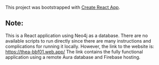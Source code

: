 This project was bootstrapped with [Create React App](https://github.com/facebook/create-react-app).

## Note:

This is a React application using Neo4j as a database. There are no available scripts to run directly since there are many instructions and complications for running it locally. However, the link to the website is: https://thea-bbf01.web.app/
The link contains the fully functional application using a remote Aura database and Firebase hosting.
